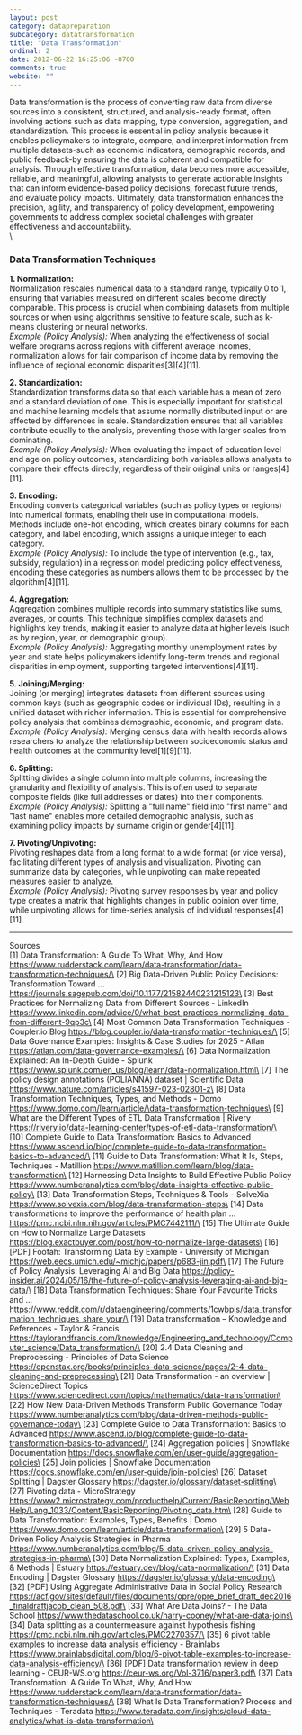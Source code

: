 ```yaml
---
layout: post
category: datapreparation
subcategory: datatransformation
title: "Data Transformation"
ordinal: 2
date: 2012-06-22 16:25:06 -0700
comments: true
website: ""
---
```


Data transformation is the process of converting raw data from diverse sources into a consistent, structured, and analysis-ready format, often involving actions such as data mapping, type conversion, aggregation, and standardization. This process is essential in policy analysis because it enables policymakers to integrate, compare, and interpret information from multiple datasets-such as economic indicators, demographic records, and public feedback-by ensuring the data is coherent and compatible for analysis. Through effective transformation, data becomes more accessible, reliable, and meaningful, allowing analysts to generate actionable insights that can inform evidence-based policy decisions, forecast future trends, and evaluate policy impacts. Ultimately, data transformation enhances the precision, agility, and transparency of policy development, empowering governments to address complex societal challenges with greater effectiveness and accountability.\
\
<!--break-->

### Data Transformation Techniques

**1. Normalization:**  
Normalization rescales numerical data to a standard range, typically 0 to 1, ensuring that variables measured on different scales become directly comparable. This process is crucial when combining datasets from multiple sources or when using algorithms sensitive to feature scale, such as k-means clustering or neural networks.  
*Example (Policy Analysis):* When analyzing the effectiveness of social welfare programs across regions with different average incomes, normalization allows for fair comparison of income data by removing the influence of regional economic disparities[3][4][11].

**2. Standardization:**  
Standardization transforms data so that each variable has a mean of zero and a standard deviation of one. This is especially important for statistical and machine learning models that assume normally distributed input or are affected by differences in scale. Standardization ensures that all variables contribute equally to the analysis, preventing those with larger scales from dominating.  
*Example (Policy Analysis):* When evaluating the impact of education level and age on policy outcomes, standardizing both variables allows analysts to compare their effects directly, regardless of their original units or ranges[4][11].

**3. Encoding:**  
Encoding converts categorical variables (such as policy types or regions) into numerical formats, enabling their use in computational models. Methods include one-hot encoding, which creates binary columns for each category, and label encoding, which assigns a unique integer to each category.  
*Example (Policy Analysis):* To include the type of intervention (e.g., tax, subsidy, regulation) in a regression model predicting policy effectiveness, encoding these categories as numbers allows them to be processed by the algorithm[4][11].

**4. Aggregation:**  
Aggregation combines multiple records into summary statistics like sums, averages, or counts. This technique simplifies complex datasets and highlights key trends, making it easier to analyze data at higher levels (such as by region, year, or demographic group).  
*Example (Policy Analysis):* Aggregating monthly unemployment rates by year and state helps policymakers identify long-term trends and regional disparities in employment, supporting targeted interventions[4][11].

**5. Joining/Merging:**  
Joining (or merging) integrates datasets from different sources using common keys (such as geographic codes or individual IDs), resulting in a unified dataset with richer information. This is essential for comprehensive policy analysis that combines demographic, economic, and program data.  
*Example (Policy Analysis):* Merging census data with health records allows researchers to analyze the relationship between socioeconomic status and health outcomes at the community level[1][9][11].

**6. Splitting:**  
Splitting divides a single column into multiple columns, increasing the granularity and flexibility of analysis. This is often used to separate composite fields (like full addresses or dates) into their components.  
*Example (Policy Analysis):* Splitting a "full name" field into "first name" and "last name" enables more detailed demographic analysis, such as examining policy impacts by surname origin or gender[4][11].

**7. Pivoting/Unpivoting:**  
Pivoting reshapes data from a long format to a wide format (or vice versa), facilitating different types of analysis and visualization. Pivoting can summarize data by categories, while unpivoting can make repeated measures easier to analyze.  
*Example (Policy Analysis):* Pivoting survey responses by year and policy type creates a matrix that highlights changes in public opinion over time, while unpivoting allows for time-series analysis of individual responses[4][11].

---

Sources\
[1] Data Transformation: A Guide To What, Why, And How https://www.rudderstack.com/learn/data-transformation/data-transformation-techniques/\
[2] Big Data-Driven Public Policy Decisions: Transformation Toward ... https://journals.sagepub.com/doi/10.1177/21582440231215123\
[3] Best Practices for Normalizing Data from Different Sources - LinkedIn https://www.linkedin.com/advice/0/what-best-practices-normalizing-data-from-different-9qp3c\
[4] Most Common Data Transformation Techniques - Coupler.io Blog https://blog.coupler.io/data-transformation-techniques/\
[5] Data Governance Examples: Insights & Case Studies for 2025 - Atlan https://atlan.com/data-governance-examples/\
[6] Data Normalization Explained: An In-Depth Guide - Splunk https://www.splunk.com/en_us/blog/learn/data-normalization.html\
[7] The policy design annotations (POLIANNA) dataset | Scientific Data https://www.nature.com/articles/s41597-023-02801-z\
[8] Data Transformation Techniques, Types, and Methods - Domo https://www.domo.com/learn/article/\data-transformation-techniques\
[9] What are the Different Types of ETL Data Transformation | Rivery https://rivery.io/data-learning-center/types-of-etl-data-transformation/\
[10] Complete Guide to Data Transformation: Basics to Advanced https://www.ascend.io/blog/complete-guide-to-data-transformation-basics-to-advanced/\
[11] Guide to Data Transformation: What It Is, Steps, Techniques - Matillion https://www.matillion.com/learn/blog/data-transformation\
[12] Harnessing Data Insights to Build Effective Public Policy https://www.numberanalytics.com/blog/data-insights-effective-public-policy\
[13] Data Transformation Steps, Techniques & Tools - SolveXia https://www.solvexia.com/blog/data-transformation-steps\
[14] Data transformations to improve the performance of health plan ... https://pmc.ncbi.nlm.nih.gov/articles/PMC7442111/\
[15] The Ultimate Guide on How to Normalize Large Datasets https://blog.exactbuyer.com/post/how-to-normalize-large-datasets\
[16] [PDF] Foofah: Transforming Data By Example - University of Michigan https://web.eecs.umich.edu/~michjc/papers/p683-jin.pdf\
[17] The Future of Policy Analysis: Leveraging AI and Big Data https://policy-insider.ai/2024/05/16/the-future-of-policy-analysis-leveraging-ai-and-big-data/\
[18] Data Transformation Techniques: Share Your Favourite Tricks and ... https://www.reddit.com/r/dataengineering/comments/1cwbpis/data_transformation_techniques_share_your/\
[19] Data transformation – Knowledge and References - Taylor & Francis https://taylorandfrancis.com/knowledge/Engineering_and_technology/Computer_science/Data_transformation/\
[20] 2.4 Data Cleaning and Preprocessing - Principles of Data Science https://openstax.org/books/principles-data-science/pages/2-4-data-cleaning-and-preprocessing\
[21] Data Transformation - an overview | ScienceDirect Topics https://www.sciencedirect.com/topics/mathematics/data-transformation\
[22] How New Data-Driven Methods Transform Public Governance Today https://www.numberanalytics.com/blog/data-driven-methods-public-governance-today\
[23] Complete Guide to Data Transformation: Basics to Advanced https://www.ascend.io/blog/complete-guide-to-data-transformation-basics-to-advanced/\
[24] Aggregation policies | Snowflake Documentation https://docs.snowflake.com/en/user-guide/aggregation-policies\
[25] Join policies | Snowflake Documentation https://docs.snowflake.com/en/user-guide/join-policies\
[26] Dataset Splitting | Dagster Glossary https://dagster.io/glossary/dataset-splitting\
[27] Pivoting data - MicroStrategy https://www2.microstrategy.com/producthelp/Current/BasicReporting/WebHelp/Lang_1033/Content/BasicReporting/Pivoting_data.htm\
[28] Guide to Data Transformation: Examples, Types, Benefits | Domo https://www.domo.com/learn/article/data-transformation\
[29] 5 Data-Driven Policy Analysis Strategies in Pharma https://www.numberanalytics.com/blog/5-data-driven-policy-analysis-strategies-in-pharma\
[30] Data Normalization Explained: Types, Examples, & Methods | Estuary https://estuary.dev/blog/data-normalization/\
[31] Data Encoding | Dagster Glossary https://dagster.io/glossary/data-encoding\
[32] [PDF] Using Aggregate Administrative Data in Social Policy Research https://acf.gov/sites/default/files/documents/opre/opre_brief_draft_dec2016_finaldraftjacob_clean_508.pdf\
[33] What Are Data Joins? - The Data School https://www.thedataschool.co.uk/harry-cooney/what-are-data-joins\
[34] Data splitting as a countermeasure against hypothesis fishing https://pmc.ncbi.nlm.nih.gov/articles/PMC2270357/\
[35] 6 pivot table examples to increase data analysis efficiency - Brainlabs https://www.brainlabsdigital.com/blog/6-pivot-table-examples-to-increase-data-analysis-efficiency/\
[36] [PDF] Data transformation review in deep learning - CEUR-WS.org https://ceur-ws.org/Vol-3716/paper3.pdf\
[37] Data Transformation: A Guide To What, Why, And How https://www.rudderstack.com/learn/data-transformation/data-transformation-techniques/\
[38] What Is Data Transformation? Process and Techniques - Teradata https://www.teradata.com/insights/cloud-data-analytics/what-is-data-transformation\
